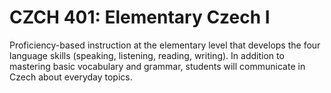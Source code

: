 # CZCH 401: Elementary Czech I

Proficiency-based instruction at the elementary level that develops the four language skills (speaking, listening, reading, writing). In addition to mastering basic vocabulary and grammar, students will communicate in Czech about everyday topics.